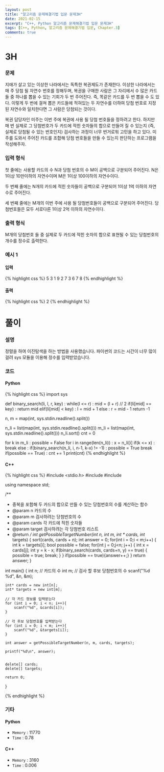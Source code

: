 ```yaml
---
layout: post
title: "알고리즘 문제해결기법 입문 문제3H"
date: 2021-02-15
excerpt: "C++, Python 알고리즘 문제해결기법 입문 문제3H"
tags: [C++, Python, 알고리즘 문제해결기법 입문, Chapter.3]
comments: true
---
```

# 3H

### 문제
지애가 살고 있는 이상한 나라에서는 독특한 복권제도가 존재한다. 이상한 나라에서는 매 주 당첨 될 자연수 번호를 정해두며, 복권을 구매한 사람은 그 자리에서 수 많은 카드들 중 하나를 뽑을 수 있는 기회가 두 번 주어진다. 즉, 똑같은 카드를 두 번 뽑을 수 도 있다. 이렇게 두 번에 걸쳐 뽑은 카드들에 적혀있는 두 자연수를 더하여 당첨 번호로 지정된 자연수와 일치한다면 그 사람은 당첨되는 것이다.

복권 담당자인 미주는 이번 주에 복권에 사용 될 당첨 번호들을 정하려고 한다. 하지만 매 번 실제로 그 당첨번호가 두 카드에 적힌 숫자들의 합으로 만들어 질 수 있는지 (즉, 실제로 당첨될 수 있는 번호인지) 검사하는 과정이 너무 번거로워 고민을 하고 있다. 미주를 도와서 주어진 카드를 조합해 당첨 번호들을 만들 수 있는지 판단하는 프로그램을 작성해주자.

### 입력 형식
첫 줄에는 사용할 카드의 수 N과 당첨 번호의 수 M이 공백으로 구분되어 주어진다. N은 1이상 10만이하의 자연수이며 M은 1이상 100이하의 자연수이다.

두 번째 줄에는 N개의 카드에 적힌 숫자들이 공백으로 구분되어 1이상 1억 이하의 자연수로 주어진다. 

세 번째 줄에는 M개의 이번 주에 사용 될 당첨번호들이 공백으로 구분되어 주어진다. 당첨번호들은 모두 서로다른 1이상 2억 이하의 자연수이다. 

### 출력 형식
M개의 당첨번호 들 중 실제로 두 카드에 적힌 숫자의 합으로 표현될 수 있는 당첨번호의 개수를 정수로 출력한다.

### 예시 1
#### 입력
{% highlight css %}
5 3
1 9 2 7 3
6 7 8
{% endhighlight %}
#### 출력
{% highlight css %}
2
{% endhighlight %}

# 풀이

### 설명
정렬을 하여 이진탐색을 하는 방법을 사용했습니다. 파이썬의 코드는 시간이 너무 많이 걸려 sys 모듈을 이용해 정수를 입력받았습니다.

### 코드
#### Python
{% highlight css %}
import sys

def binary_search(li, l, r, key) :
	while(l <= r) :
		mid = (l + r) // 2
		if(li[mid] == key) : return mid
		elif(li[mid] < key) : l = mid + 1
		else : r = mid - 1
	return -1

n, m = map(int, sys.stdin.readline().split())

n_li = list(map(int, sys.stdin.readline().split()))
m_li = list(map(int, sys.stdin.readline().split()))
n_li.sort()
cnt = 0

for k in m_li :
	possible = False
	for i in range(len(n_li)) :
		x = n_li[i] 
		if(k <= x) : break
		else :
			if(binary_search(n_li, i, n-1, k-x) != -1) : 
				possible = True
				break
	if(possible == True) : cnt += 1
print(cnt)
{% endhighlight %}

#### C++
{% highlight css %}
#include <stdio.h>
#include <vector>
#include <algorithm>

using namespace std;

/**
* 중복을 포함해 두 카드의 합으로 만들 수 있는 당첨번호의 수를 계산하는 함수
* @param n     카드의 수
* @param m     검사하려는 당첨번호의 수
* @param cards   각 카드에 적힌 숫자들
* @param target  검사하려는 각 당첨번호 리스트
* @return
*/
int getPossibleTargetNumber(int n, int m, int * cards, int* targets) {
	sort(cards, cards + n);
	int answer = 0;
	for(int i = 0;i < m;i++)
	{
		int k = targets[i];
		bool possible = false;
		for(int j = 0;j<n; j++)
		{
			int x = cards[j];
			int y = k - x;
			if(binary_search(cards, cards+n, y) == true)
			{
				possible = true;
				break;
			}
		}
		if(possible == true){answer++;}
	}
	return answer;
}

int main() {
	int n;	// 카드의 수 
	int m;	// 검사 할 후보 당첨번호의 수 
	scanf("%d %d", &n, &m);

	int* cards = new int[n];
	int* targets = new int[m];

	// 각 카드 정보를 입력받는다
	for (int i = 0; i < n; i++){
		scanf("%d", &cards[i]);
	}

	// 각 후보 당첨번호를 입력받는다
	for (int i = 0; i < m; i++){
		scanf("%d", &targets[i]);
	}

	int answer = getPossibleTargetNumber(n, m, cards, targets);

	printf("%d\n", answer);


	delete[] cards;
	delete[] targets;

	return 0;
}

{% endhighlight %}

### 기타
#### Python
- `Memory` : 11770
- `Time` : 0.78

#### C++
- `Memory` : 3160
- `Time` : 0.006
